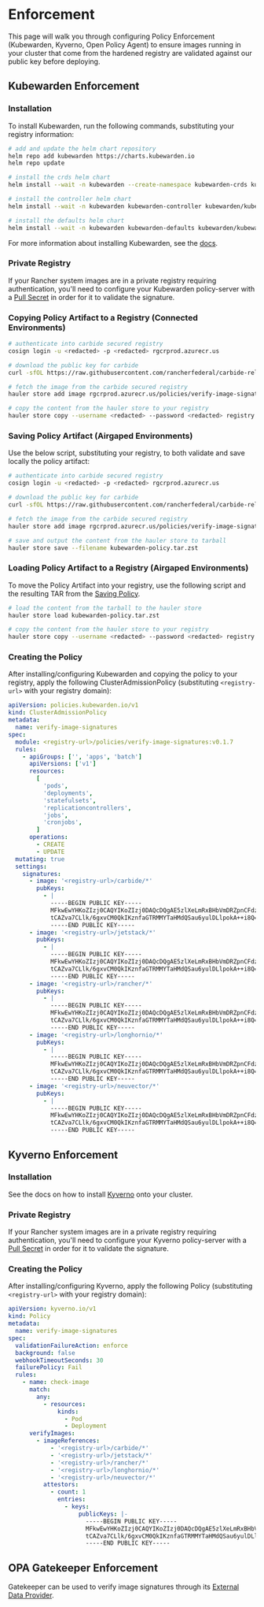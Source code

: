 # Enforcement

This page will walk you through configuring Policy Enforcement (Kubewarden, Kyverno, Open Policy Agent) to ensure images running in your cluster that come from the hardened registry are validated against our public key before deploying.

## Kubewarden Enforcement

### Installation

To install Kubewarden, run the following commands, substituting your registry information:

```bash
# add and update the helm chart repository
helm repo add kubewarden https://charts.kubewarden.io
helm repo update

# install the crds helm chart
helm install --wait -n kubewarden --create-namespace kubewarden-crds kubewarden/kubewarden-crds

# install the controller helm chart
helm install --wait -n kubewarden kubewarden-controller kubewarden/kubewarden-controller --set "common.cattle.systemDefaultRegistry=<registry-url>"

# install the defaults helm chart
helm install --wait -n kubewarden kubewarden-defaults kubewarden/kubewarden-defaults --set "common.cattle.systemDefaultRegistry=<registry-url>" kubewarden/kubewarden-defaults
```

For more information about installing Kubewarden, see the [docs](https://docs.kubewarden.io/quick-start#installation).

### Private Registry

If your Rancher system images are in a private registry requiring authentication, you'll need to configure your Kubewarden policy-server with a [Pull Secret](https://docs.kubewarden.io/operator-manual/policy-servers/private-registry) in order for it to validate the signature.

### Copying Policy Artifact to a Registry (Connected Environments)

```bash
# authenticate into carbide secured registry
cosign login -u <redacted> -p <redacted> rgcrprod.azurecr.us

# download the public key for carbide
curl -sfOL https://raw.githubusercontent.com/rancherfederal/carbide-releases/main/carbide-key.pub

# fetch the image from the carbide secured registry
hauler store add image rgcrprod.azurecr.us/policies/verify-image-signatures:v0.1.7 --key carbide-key.pub --platform linux/amd64

# copy the content from the hauler store to your registry
hauler store copy --username <redacted> --password <redacted> registry://<registry-url>
```

### Saving Policy Artifact (Airgaped Environments)

Use the below script, substituting your registry, to both validate and save locally the policy artifact:

```bash
# authenticate into carbide secured registry
cosign login -u <redacted> -p <redacted> rgcrprod.azurecr.us

# download the public key for carbide
curl -sfOL https://raw.githubusercontent.com/rancherfederal/carbide-releases/main/carbide-key.pub

# fetch the image from the carbide secured registry
hauler store add image rgcrprod.azurecr.us/policies/verify-image-signatures:v0.1.7 --key carbide-key.pub --platform linux/amd64

# save and output the content from the hauler store to tarball
hauler store save --filename kubewarden-policy.tar.zst
```

### Loading Policy Artifact to a Registry (Airgaped Environments)

To move the Policy Artifact into your registry, use the following script and the resulting TAR from the [Saving Policy](enforcement.md#saving-the-policy-artifact).

```bash
# load the content from the tarball to the hauler store
hauler store load kubewarden-policy.tar.zst

# copy the content from the hauler store to your registry
hauler store copy --username <redacted> --password <redacted> registry://<registry-url>
```

### Creating the Policy

After installing/configuring Kubewarden and copying the policy to your registry, apply the following ClusterAdmissionPolicy (substituting `<registry-url>` with your registry domain):

```yaml
apiVersion: policies.kubewarden.io/v1
kind: ClusterAdmissionPolicy
metadata:
  name: verify-image-signatures
spec:
  module: <registry-url>/policies/verify-image-signatures:v0.1.7
  rules:
    - apiGroups: ['', 'apps', 'batch']
      apiVersions: ['v1']
      resources:
        [
          'pods',
          'deployments',
          'statefulsets',
          'replicationcontrollers',
          'jobs',
          'cronjobs',
        ]
      operations:
        - CREATE
        - UPDATE
  mutating: true
  settings:
    signatures:
      - image: '<registry-url>/carbide/*'
        pubKeys:
          - |
            -----BEGIN PUBLIC KEY-----
            MFkwEwYHKoZIzj0CAQYIKoZIzj0DAQcDQgAE5zlXeLmRxBHbVmDRZpnCFdzKhyKO
            tCAZva7CLlk/6gxvCM0QkIKznfaGTRMMYTaHMdQSau6yulDLlpokA++i8Q==
            -----END PUBLIC KEY-----
      - image: '<registry-url>/jetstack/*'
        pubKeys:
          - |
            -----BEGIN PUBLIC KEY-----
            MFkwEwYHKoZIzj0CAQYIKoZIzj0DAQcDQgAE5zlXeLmRxBHbVmDRZpnCFdzKhyKO
            tCAZva7CLlk/6gxvCM0QkIKznfaGTRMMYTaHMdQSau6yulDLlpokA++i8Q==
            -----END PUBLIC KEY-----
      - image: '<registry-url>/rancher/*'
        pubKeys:
          - |
            -----BEGIN PUBLIC KEY-----
            MFkwEwYHKoZIzj0CAQYIKoZIzj0DAQcDQgAE5zlXeLmRxBHbVmDRZpnCFdzKhyKO
            tCAZva7CLlk/6gxvCM0QkIKznfaGTRMMYTaHMdQSau6yulDLlpokA++i8Q==
            -----END PUBLIC KEY-----
      - image: '<registry-url>/longhornio/*'
        pubKeys:
          - |
            -----BEGIN PUBLIC KEY-----
            MFkwEwYHKoZIzj0CAQYIKoZIzj0DAQcDQgAE5zlXeLmRxBHbVmDRZpnCFdzKhyKO
            tCAZva7CLlk/6gxvCM0QkIKznfaGTRMMYTaHMdQSau6yulDLlpokA++i8Q==
            -----END PUBLIC KEY-----
      - image: '<registry-url>/neuvector/*'
        pubKeys:
          - |
            -----BEGIN PUBLIC KEY-----
            MFkwEwYHKoZIzj0CAQYIKoZIzj0DAQcDQgAE5zlXeLmRxBHbVmDRZpnCFdzKhyKO
            tCAZva7CLlk/6gxvCM0QkIKznfaGTRMMYTaHMdQSau6yulDLlpokA++i8Q==
            -----END PUBLIC KEY-----
```

## Kyverno Enforcement

### Installation

See the docs on how to install [Kyverno](https://kyverno.io/docs/installation) onto your cluster.

### Private Registry

If your Rancher system images are in a private registry requiring authentication, you'll need to configure your Kyverno policy-server with a [Pull Secret](https://kyverno.io/policies/other/require_imagepullsecrets/require_imagepullsecrets) in order for it to validate the signature.

### Creating the Policy

After installing/configuring Kyverno, apply the following Policy (substituting `<registry-url>` with your registry domain):

```yaml
apiVersion: kyverno.io/v1
kind: Policy
metadata:
  name: verify-image-signatures
spec:
  validationFailureAction: enforce
  background: false
  webhookTimeoutSeconds: 30
  failurePolicy: Fail
  rules:
    - name: check-image
      match:
        any:
          - resources:
              kinds:
                - Pod
                - Deployment
      verifyImages:
        - imageReferences:
            - '<registry-url>/carbide/*'
            - '<registry-url>/jetstack/*'
            - '<registry-url>/rancher/*'
            - '<registry-url>/longhornio/*'
            - '<registry-url>/neuvector/*'
          attestors:
            - count: 1
              entries:
                - keys:
                    publicKeys: |-
                      -----BEGIN PUBLIC KEY-----
                      MFkwEwYHKoZIzj0CAQYIKoZIzj0DAQcDQgAE5zlXeLmRxBHbVmDRZpnCFdzKhyKO
                      tCAZva7CLlk/6gxvCM0QkIKznfaGTRMMYTaHMdQSau6yulDLlpokA++i8Q==
                      -----END PUBLIC KEY-----
```

## OPA Gatekeeper Enforcement

Gatekeeper can be used to verify image signatures through its [External Data Provider](https://open-policy-agent.github.io/gatekeeper/website/docs/externaldata).
